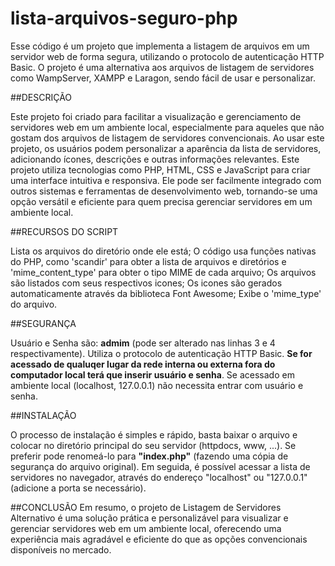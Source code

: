 # lista-arquivos-seguro-php
Esse código é um projeto que implementa a listagem de arquivos em um servidor web de forma segura, utilizando o protocolo de autenticação HTTP Basic.
O projeto é uma alternativa aos arquivos de listagem de servidores como WampServer, XAMPP e Laragon, sendo fácil de usar e personalizar.


##DESCRIÇÃO

Este projeto foi criado para facilitar a visualização e gerenciamento de servidores web em um ambiente local, especialmente para aqueles que não gostam dos arquivos de listagem de servidores convencionais. Ao usar este projeto, os usuários podem personalizar a aparência da lista de servidores, adicionando ícones, descrições e outras informações relevantes.
Este projeto utiliza tecnologias como PHP, HTML, CSS e JavaScript para criar uma interface intuitiva e responsiva. Ele pode ser facilmente integrado com outros sistemas e ferramentas de desenvolvimento web, tornando-se uma opção versátil e eficiente para quem precisa gerenciar servidores em um ambiente local.


##RECURSOS DO SCRIPT

Lista os arquivos do diretório onde ele está;
O código usa funções nativas do PHP, como 'scandir' para obter a lista de arquivos e diretórios e 'mime_content_type' para obter o tipo MIME de cada arquivo;
Os arquivos são listados com seus respectivos icones;
Os icones são gerados automaticamente através da biblioteca Font Awesome;
Exibe o 'mime_type' do arquivo.


##SEGURANÇA

Usuário e Senha são: **admim** (pode ser alterado nas linhas 3 e 4 respectivamente).
Utiliza o protocolo de autenticação HTTP Basic.
**Se for acessado de qualuqer lugar da rede interna ou externa fora do computador local terá que inserir usuário e senha**.
Se acessado em ambiente local (localhost, 127.0.0.1) não necessita entrar com usuário e senha.


##INSTALAÇÃO

O processo de instalação é simples e rápido, basta baixar o arquivo e colocar no diretório principal do seu servidor (httpdocs, www, ...). Se preferir pode renomeá-lo para **"index.php"** (fazendo uma cópia de segurança do arquivo original).
Em seguida, é possível acessar a lista de servidores no navegador, através do endereço "localhost" ou "127.0.0.1" (adicione a porta se necessário).


##CONCLUSÃO
Em resumo, o projeto de Listagem de Servidores Alternativo é uma solução prática e personalizável para visualizar e gerenciar servidores web em um ambiente local, oferecendo uma experiência mais agradável e eficiente do que as opções convencionais disponíveis no mercado.

